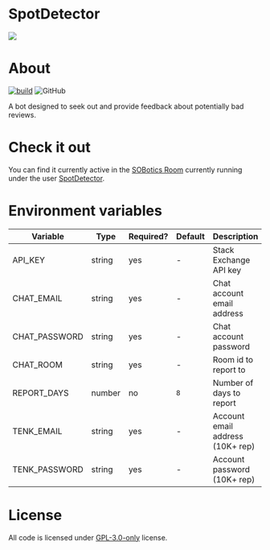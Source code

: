 # SpotDetector

![](https://i.imgur.com/nwtax7a.png)

# About

[![build](https://github.com/SOBotics/SpotDetector/actions/workflows/nodejs.yml/badge.svg)](https://github.com/SOBotics/SpotDetector/actions/workflows/nodejs.yml) ![GitHub](https://img.shields.io/github/license/SOBotics/SpotDetector?color=%2358a6ff)

A bot designed to seek out and provide feedback about potentially bad reviews.

# Check it out

You can find it currently active in the [SOBotics Room](https://chat.stackoverflow.com/rooms/111347/sobotics) currently running under the user [SpotDetector](https://stackoverflow.com/users/10162108/spotdetector).

# Environment variables

| Variable      | Type   | Required? | Default | Description                      |
| ------------- | ------ | --------- | ------- | -------------------------------- |
| API_KEY       | string | yes       | -       | Stack Exchange API key           |
| CHAT_EMAIL    | string | yes       | -       | Chat account email address       |
| CHAT_PASSWORD | string | yes       | -       | Chat account password            |
| CHAT_ROOM     | string | yes       | -       | Room id to report to             |
| REPORT_DAYS   | number | no        | `8`     | Number of days to report         |
| TENK_EMAIL    | string | yes       | -       | Account email address (10K+ rep) |
| TENK_PASSWORD | string | yes       | -       | Account password (10K+ rep)      |

# License

All code is licensed under [GPL-3.0-only](https://spdx.org/licenses/GPL-3.0-only.html) license.
